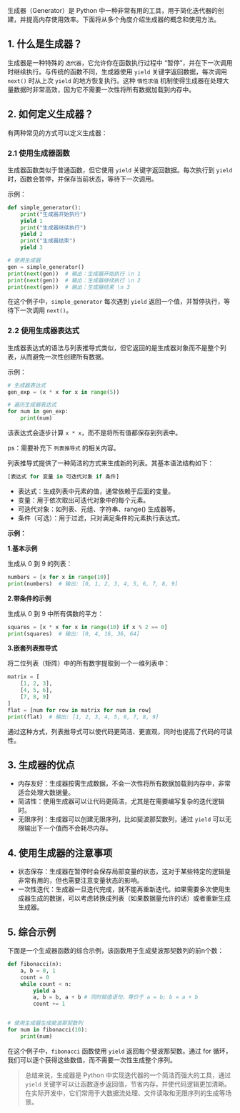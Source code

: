 生成器（Generator）是 Python 中一种非常有用的工具，用于简化迭代器的创建，并提高内存使用效率。下面将从多个角度介绍生成器的概念和使用方法。

## 1. 什么是生成器？

生成器是一种特殊的 `迭代器`，它允许你在函数执行过程中 “暂停”，并在下一次调用时继续执行。与传统的函数不同，生成器使用 `yield` 关键字返回数据，每次调用 `next()` 时从上次 `yield` 的地方恢复执行。这种 `惰性求值` 机制使得生成器在处理大量数据时非常高效，因为它不需要一次性将所有数据加载到内存中。

## 2. 如何定义生成器？

有两种常见的方式可以定义生成器：

### 2.1 使用生成器函数

生成器函数类似于普通函数，但它使用 `yield` 关键字返回数据。每次执行到 `yield` 时，函数会暂停，并保存当前状态，等待下一次调用。

示例：

```python
def simple_generator():
    print("生成器开始执行")
    yield 1
    print("生成器继续执行")
    yield 2
    print("生成器结束")
    yield 3

# 使用生成器
gen = simple_generator()
print(next(gen))  # 输出：生成器开始执行 \n 1
print(next(gen))  # 输出：生成器继续执行 \n 2
print(next(gen))  # 输出：生成器结束 \n 3
```

在这个例子中，`simple_generator` 每次遇到 `yield` 返回一个值，并暂停执行，等待下一次调用 `next()`。

### 2.2 使用生成器表达式

生成器表达式的语法与列表推导式类似，但它返回的是生成器对象而不是整个列表，从而避免一次性创建所有数据。

示例：

```python
# 生成器表达式
gen_exp = (x * x for x in range(5))

# 遍历生成器表达式
for num in gen_exp:
    print(num)
```

该表达式会逐步计算 `x * x`，而不是将所有值都保存到列表中。

ps：需要补充下 `列表推导式` 的相关内容。

列表推导式提供了一种简洁的方式来生成新的列表。其基本语法结构如下：

```python
[表达式 for 变量 in 可迭代对象 if 条件]
```

- 表达式：生成列表中元素的值，通常依赖于后面的变量。
- 变量：用于依次取出可迭代对象中的每个元素。
- 可迭代对象：如列表、元组、字符串、range() 生成器等。
- 条件（可选）：用于过滤，只对满足条件的元素执行表达式。

**示例：**

**1.基本示例**

生成从 0 到 9 的列表：

```python
numbers = [x for x in range(10)]
print(numbers)  # 输出: [0, 1, 2, 3, 4, 5, 6, 7, 8, 9]
```

**2.带条件的示例**

生成从 0 到 9 中所有偶数的平方：

```python
squares = [x * x for x in range(10) if x % 2 == 0]
print(squares)  # 输出: [0, 4, 16, 36, 64]
```

**3.嵌套列表推导式**

将二位列表（矩阵）中的所有数字提取到一个一维列表中：

```python
matrix = [
    [1, 2, 3],
    [4, 5, 6],
    [7, 8, 9]
]
flat = [num for row in matrix for num in row]
print(flat)  # 输出: [1, 2, 3, 4, 5, 6, 7, 8, 9]
```

通过这种方式，列表推导式可以使代码更简洁、更直观，同时也提高了代码的可读性。

## 3. 生成器的优点

- 内存友好：生成器按需生成数据，不会一次性将所有数据加载到内存中，非常适合处理大数据量。
- 简洁性：使用生成器可以让代码更简洁，尤其是在需要编写复杂的迭代逻辑时。
- 无限序列：生成器可以创建无限序列，比如斐波那契数列，通过 `yield` 可以无限输出下一个值而不会耗尽内存。

## 4. 使用生成器的注意事项

- 状态保存：生成器在暂停时会保存局部变量的状态，这对于某些特定的逻辑是非常有用的，但也需要注意变量状态的影响。
- 一次性迭代：生成器一旦迭代完成，就不能再重新迭代。如果需要多次使用生成器生成的数据，可以考虑转换成列表（如果数据量允许的话）或者重新生成生成器。

## 5. 综合示例

下面是一个生成器函数的综合示例，该函数用于生成斐波那契数列的前n个数：

```python
def fibonacci(n):
    a, b = 0, 1
    count = 0
    while count < n:
        yield a
        a, b = b, a + b # 同时赋值语句，等价于 a = b; b = a + b
        count += 1


# 使用生成器生成斐波那契数列
for num in fibonacci(10):
    print(num)
```

在这个例子中，`fibonacci` 函数使用 `yield` 返回每个斐波那契数。通过 for 循环，我们可以逐个获得这些数值，而不需要一次性生成整个序列。

> 总结来说，生成器是 Python 中实现迭代器的一个简洁而强大的工具，通过 `yield` 关键字可以让函数逐步返回值，节省内存，并使代码逻辑更加清晰。在实际开发中，它们常用于大数据流处理、文件读取和无限序列的生成等场景。